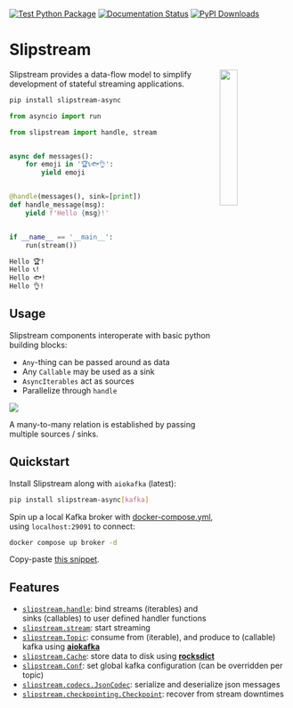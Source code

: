 [![Test Python Package](https://github.com/Menziess/slipstream-async/actions/workflows/triggered-tests.yml/badge.svg)](https://github.com/Menziess/slipstream-async/actions/workflows/triggered-tests.yml)
[![Documentation Status](https://readthedocs.org/projects/slipstream/badge/?version=latest)](https://slipstream.readthedocs.io/en/latest/?badge=latest)
[![PyPI Downloads](https://img.shields.io/pypi/dm/slipstream-async.svg)](https://pypi.org/project/slipstream-async/)

# Slipstream

<img src="https://raw.githubusercontent.com/menziess/slipstream/master/docs/source/_static/logo.png" width="25%" height="25%" align="right" />

Slipstream provides a data-flow model to simplify development of stateful streaming applications.

```sh
pip install slipstream-async
```

```py
from asyncio import run

from slipstream import handle, stream


async def messages():
    for emoji in '🏆📞🐟👌':
        yield emoji


@handle(messages(), sink=[print])
def handle_message(msg):
    yield f'Hello {msg}!'


if __name__ == '__main__':
    run(stream())
```

```sh
Hello 🏆!
Hello 📞!
Hello 🐟!
Hello 👌!
```

## Usage

Slipstream components interoperate with basic python building blocks:

- `Any`-thing can be passed around as data
- Any `Callable` may be used as a sink
- `AsyncIterables` act as sources
- Parallelize through `handle`

<img src="https://raw.githubusercontent.com/menziess/slipstream/master/docs/source/_static/demo.gif" />

A many-to-many relation is established by passing multiple sources / sinks.

## Quickstart

Install Slipstream along with `aiokafka` (latest):

```sh
pip install slipstream-async[kafka]
```

Spin up a local Kafka broker with [docker-compose.yml](docker-compose.yml), using `localhost:29091` to connect:

```sh
docker compose up broker -d
```

Copy-paste [this snippet](https://slipstream.readthedocs.io/en/stable/getting_started.html#kafka).

## Features

- [`slipstream.handle`](https://slipstream.readthedocs.io/en/stable/slipstream.html#slipstream.handle): bind streams (iterables) and sinks (callables) to user defined handler functions
- [`slipstream.stream`](https://slipstream.readthedocs.io/en/stable/slipstream.html#slipstream.stream): start streaming
- [`slipstream.Topic`](https://slipstream.readthedocs.io/en/stable/slipstream.html#slipstream.core.Topic): consume from (iterable), and produce to (callable) kafka using [**aiokafka**](https://aiokafka.readthedocs.io/en/stable/index.html)
- [`slipstream.Cache`](https://slipstream.readthedocs.io/en/stable/slipstream.html#slipstream.Cache): store data to disk using [**rocksdict**](https://rocksdict.github.io/RocksDict/rocksdict.html)
- [`slipstream.Conf`](https://slipstream.readthedocs.io/en/stable/slipstream.html#slipstream.Conf): set global kafka configuration (can be overridden per topic)
- [`slipstream.codecs.JsonCodec`](https://slipstream.readthedocs.io/en/stable/autoapi/slipstream/codecs/index.html#slipstream.codecs.JsonCodec): serialize and deserialize json messages
- [`slipstream.checkpointing.Checkpoint`](https://slipstream.readthedocs.io/en/stable/autoapi/slipstream/checkpointing/index.html#slipstream.checkpointing.Checkpoint): recover from stream downtimes
